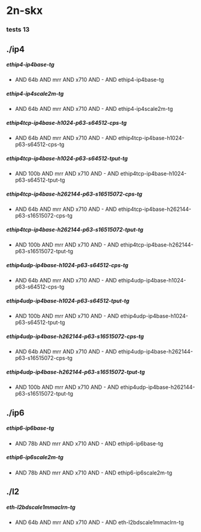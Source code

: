 # 2n-skx
### tests 13
## ./ip4
##### ethip4-ip4base-tg
- AND 64b AND mrr AND x710 AND - AND ethip4-ip4base-tg
##### ethip4-ip4scale2m-tg
- AND 64b AND mrr AND x710 AND - AND ethip4-ip4scale2m-tg
##### ethip4tcp-ip4base-h1024-p63-s64512-cps-tg
- AND 64b AND mrr AND x710 AND - AND ethip4tcp-ip4base-h1024-p63-s64512-cps-tg
##### ethip4tcp-ip4base-h1024-p63-s64512-tput-tg
- AND 100b AND mrr AND x710 AND - AND ethip4tcp-ip4base-h1024-p63-s64512-tput-tg
##### ethip4tcp-ip4base-h262144-p63-s16515072-cps-tg
- AND 64b AND mrr AND x710 AND - AND ethip4tcp-ip4base-h262144-p63-s16515072-cps-tg
##### ethip4tcp-ip4base-h262144-p63-s16515072-tput-tg
- AND 100b AND mrr AND x710 AND - AND ethip4tcp-ip4base-h262144-p63-s16515072-tput-tg
##### ethip4udp-ip4base-h1024-p63-s64512-cps-tg
- AND 64b AND mrr AND x710 AND - AND ethip4udp-ip4base-h1024-p63-s64512-cps-tg
##### ethip4udp-ip4base-h1024-p63-s64512-tput-tg
- AND 100b AND mrr AND x710 AND - AND ethip4udp-ip4base-h1024-p63-s64512-tput-tg
##### ethip4udp-ip4base-h262144-p63-s16515072-cps-tg
- AND 64b AND mrr AND x710 AND - AND ethip4udp-ip4base-h262144-p63-s16515072-cps-tg
##### ethip4udp-ip4base-h262144-p63-s16515072-tput-tg
- AND 100b AND mrr AND x710 AND - AND ethip4udp-ip4base-h262144-p63-s16515072-tput-tg
## ./ip6
##### ethip6-ip6base-tg
- AND 78b AND mrr AND x710 AND - AND ethip6-ip6base-tg
##### ethip6-ip6scale2m-tg
- AND 78b AND mrr AND x710 AND - AND ethip6-ip6scale2m-tg
## ./l2
##### eth-l2bdscale1mmaclrn-tg
- AND 64b AND mrr AND x710 AND - AND eth-l2bdscale1mmaclrn-tg
